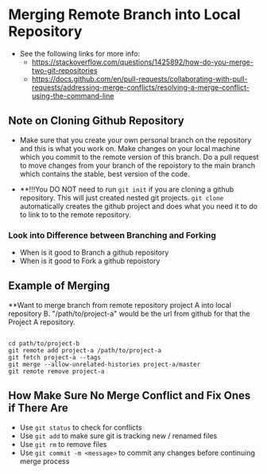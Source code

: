 
# Merging Remote Branch into Local Repository

* See the following links for more info:
  * https://stackoverflow.com/questions/1425892/how-do-you-merge-two-git-repositories
  * https://docs.github.com/en/pull-requests/collaborating-with-pull-requests/addressing-merge-conflicts/resolving-a-merge-conflict-using-the-command-line

## Note on Cloning Github Repository

* Make sure that you create your own personal branch on the repository and this is what you work on. Make changes on your local machine which you commit to the remote version of this branch. Do a pull request to move changes from your branch of the repoistory to the main branch which contains the stable, best version of the code.

* **!!!You DO NOT need to run `git init` if you are cloning a github repository. This will just created nested git projects. `git clone` automatically creates the github project and does what you need it to do to link to to the remote repository.

### Look into Difference between Branching and Forking

* When is it good to Branch a github repository
* When is it good to Fork a github repoistory
  

## Example of Merging 

**Want to merge branch from remote repository project A into local repository B. "/path/to/project-a" would be the url from github for that the Project A repository.

```{Linux}

cd path/to/project-b
git remote add project-a /path/to/project-a
git fetch project-a --tags
git merge --allow-unrelated-histories project-a/master 
git remote remove project-a

```

## How Make Sure No Merge Conflict and Fix Ones if There Are

* Use `git status` to check for conflicts
* Use `git add` to make sure git is tracking new / renamed files
* Use `git rm` to remove files
* Use `git commit -m <message>` to commit any changes before continuing merge process
